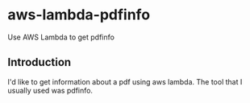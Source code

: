 # aws-lambda-pdfinfo

Use AWS Lambda to get pdfinfo

## Introduction

I'd like to get information about a pdf using aws lambda. 
The tool that I usually used was pdfinfo. 

## 
